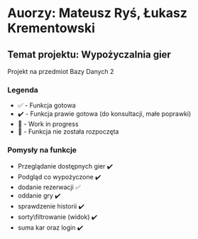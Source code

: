 # Auorzy: Mateusz Ryś, Łukasz Krementowski
## Temat projektu: Wypożyczalnia gier
Projekt na przedmiot Bazy Danych 2

### Legenda
- ✅ - Funkcja gotowa
- ✔️ - Funkcja prawie gotowa (do konsultacji, małe poprawki)
- 🚧 - Work in progress
- 🛑 - Funkcja nie została rozpoczęta
### Pomysły na funkcje

- Przeglądanie dostępnych gier ✔️
- Podgląd co wypożyczone ✔️
- dodanie rezerwacji ✅
- oddanie gry ✔️
- sprawdzenie historii ✔️
- sorty\filtrowanie (widok) ✔️
- suma kar oraz login ✔️
